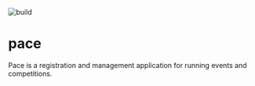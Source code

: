 ![build](https://github.com/pace-running/pace3/actions/workflows/makefile.yml/badge.svg)
# pace

Pace is a registration and management application for running events and competitions.
